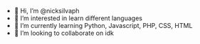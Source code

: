 - 👋 Hi, I’m @nicksilvaph
- 👀 I’m interested in learn different languages
- 🌱 I’m currently learning Python, Javascript, PHP, CSS, HTML
- 💞️ I’m looking to collaborate on idk 

<!---
nicksilvaph/nicksilvaph is a ✨ special ✨ repository because its `README.md` (this file) appears on your GitHub profile.
You can click the Preview link to take a look at your changes.
--->
